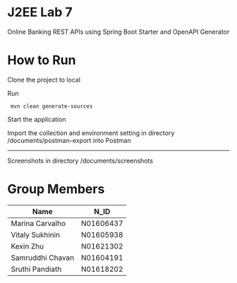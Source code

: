 # J2EE Lab 7
Online Banking REST APIs using Spring Boot Starter and OpenAPI Generator

# How to Run
Clone the project to local

Run

```declarative
 mvn clean generate-sources
```

Start the application

Import the collection and environment setting in directory /documents/postman-export into Postman

***

Screenshots in directory /documents/screenshots

# Group Members
| Name | N_ID |
| ----------- | ----------- |
| Marina Carvalho | N01606437 |
| Vitaly Sukhinin | N01605938 |
| Kexin Zhu | N01621302 |
| Samruddhi Chavan | N01604191 |
| Sruthi Pandiath | N01618202 |
